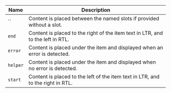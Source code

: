 
| Name | Description |
| --- | --- |
| `` | Content is placed between the named slots if provided without a slot. |
| `end` | Content is placed to the right of the item text in LTR, and to the left in RTL. |
| `error` | Content is placed under the item and displayed when an error is detected. |
| `helper` | Content is placed under the item and displayed when no error is detected. |
| `start` | Content is placed to the left of the item text in LTR, and to the right in RTL. |

